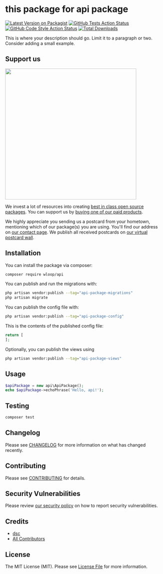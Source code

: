 # this package for api package

[![Latest Version on Packagist](https://img.shields.io/packagist/v/wloop/api.svg?style=flat-square)](https://packagist.org/packages/wloop/api)
[![GitHub Tests Action Status](https://img.shields.io/github/workflow/status/wloop/api/run-tests?label=tests)](https://github.com/wloop/api/actions?query=workflow%3Arun-tests+branch%3Amain)
[![GitHub Code Style Action Status](https://img.shields.io/github/workflow/status/wloop/api/Fix%20PHP%20code%20style%20issues?label=code%20style)](https://github.com/wloop/api/actions?query=workflow%3A"Fix+PHP+code+style+issues"+branch%3Amain)
[![Total Downloads](https://img.shields.io/packagist/dt/wloop/api.svg?style=flat-square)](https://packagist.org/packages/wloop/api)

This is where your description should go. Limit it to a paragraph or two. Consider adding a small example.

## Support us

[<img src="https://github-ads.s3.eu-central-1.amazonaws.com/api-package.jpg?t=1" width="419px" />](https://spatie.be/github-ad-click/api-package)

We invest a lot of resources into creating [best in class open source packages](https://spatie.be/open-source). You can support us by [buying one of our paid products](https://spatie.be/open-source/support-us).

We highly appreciate you sending us a postcard from your hometown, mentioning which of our package(s) you are using. You'll find our address on [our contact page](https://spatie.be/about-us). We publish all received postcards on [our virtual postcard wall](https://spatie.be/open-source/postcards).

## Installation

You can install the package via composer:

```bash
composer require wloop/api
```

You can publish and run the migrations with:

```bash
php artisan vendor:publish --tag="api-package-migrations"
php artisan migrate
```

You can publish the config file with:

```bash
php artisan vendor:publish --tag="api-package-config"
```

This is the contents of the published config file:

```php
return [
];
```

Optionally, you can publish the views using

```bash
php artisan vendor:publish --tag="api-package-views"
```

## Usage

```php
$apiPackage = new api\ApiPackage();
echo $apiPackage->echoPhrase('Hello, api!');
```

## Testing

```bash
composer test
```

## Changelog

Please see [CHANGELOG](CHANGELOG.md) for more information on what has changed recently.

## Contributing

Please see [CONTRIBUTING](CONTRIBUTING.md) for details.

## Security Vulnerabilities

Please review [our security policy](../../security/policy) on how to report security vulnerabilities.

## Credits

- [dsc](https://github.com/dsc)
- [All Contributors](../../contributors)

## License

The MIT License (MIT). Please see [License File](LICENSE.md) for more information.
